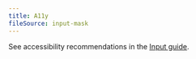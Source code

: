 ```yaml
---
title: A11y
fileSource: input-mask
---
```


See accessibility recommendations in the [Input guide](/components/input/input-a11y/).
